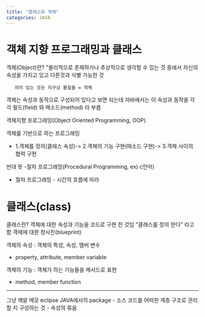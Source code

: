 ```yaml
---
title: "클래스와 객체"
categories: JAVA
---
```


# 객체 지향 프로그래밍과 클래스

 객체(Object)란? "물리적으로 존재하거나 추상적으로 생각할 수 있는 것 
 중에서 자신의 속성을 가지고 있고 다른것과 식별 가능한 것
 ```
    의미 있는 모든 지구상 물질들 = 객체
 ```

 객체는 속성과 동작으로 구성되어 있다고 보면 되는데 자바에서는 
 이 속성과 동작을 각각 필드(field) 와 메소드(method) 라 부릅
	

 객체지향 프로그래밍(Object Oriented Programming, OOP)

  객체를 기반으로 하는 프로그래밍
  - 1.객체를 정의(클래스 속성)-> 2.객체의 기능 구현(매소드 구현)-> 3.객체 사이의 협력 구현


  반대 뜻 -절차 프로그래밍(Procedural Programming, ex) c언어)
  - 절차 프로그래밍 - 시간의 흐름에 따라



# 클래스(class)
클래스란?
	객체에 대한 속성과 기능을 코드로 구현 한 것임 "클래스를 정의 한다" 라고 함
객체에 대한 청사진(blueprint)

객체의 속성
	: 객체의 특성, 속성, 멤버 변수

  - property, attribute, member variable

객체의 기능
	: 객체가 하는 기능들을 메서드로 표현

  - method, member function



---
그냥 깨알 메모
eclipse
JAVA에서의 package - 소스 코드를 어떠한 계층 구조로 관리할 지 구성하는 것 - 속성의 묶음